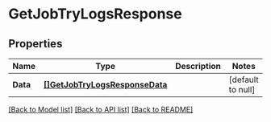 # GetJobTryLogsResponse

## Properties
Name | Type | Description | Notes
------------ | ------------- | ------------- | -------------
**Data** | [**[]GetJobTryLogsResponseData**](getJobTryLogsResponse_data.md) |  | [default to null]

[[Back to Model list]](../README.md#documentation-for-models) [[Back to API list]](../README.md#documentation-for-api-endpoints) [[Back to README]](../README.md)

